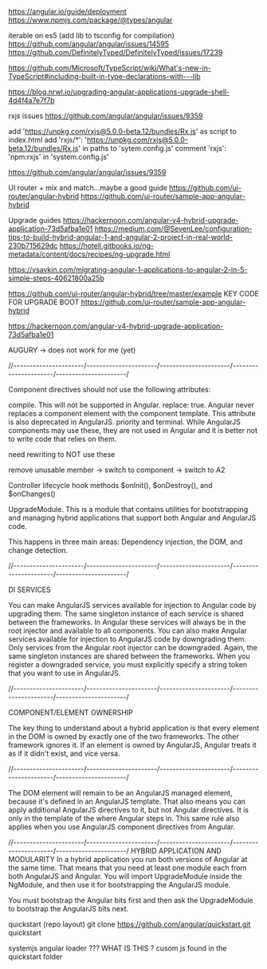 https://angular.io/guide/deployment
https://www.npmjs.com/package/@types/angular

iterable on es5 (add lib to tsconfig for compilation)
https://github.com/angular/angular/issues/14595
https://github.com/DefinitelyTyped/DefinitelyTyped/issues/17239

https://github.com/Microsoft/TypeScript/wiki/What's-new-in-TypeScript#including-built-in-type-declarations-with---lib

https://blog.nrwl.io/upgrading-angular-applications-upgrade-shell-4d4f4a7e7f7b


rxjs issues
https://github.com/angular/angular/issues/9359

add 'https://unpkg.com/rxjs@5.0.0-beta.12/bundles/Rx.js' as script to index.html
add 'rxjs/*': 'https://unpkg.com/rxjs@5.0.0-beta.12/bundles/Rx.js' in paths to 'sytem.config.js'
comment 'rxjs': 'npm:rxjs' in 'system.config.js'

https://github.com/angular/angular/issues/9359



UI router + mix and match...maybe a good guide
https://github.com/ui-router/angular-hybrid
https://github.com/ui-router/sample-app-angular-hybrid

Upgrade guides
https://hackernoon.com/angular-v4-hybrid-upgrade-application-73d5afba1e01
https://medium.com/@SevenLee/configuration-tips-to-build-hybrid-angular-1-and-angular-2-project-in-real-world-230b715629dc
https://hotell.gitbooks.io/ng-metadata/content/docs/recipes/ng-upgrade.html

https://vsavkin.com/migrating-angular-1-applications-to-angular-2-in-5-simple-steps-40621800a25b


https://github.com/ui-router/angular-hybrid/tree/master/example KEY CODE FOR UPGRADE BOOT
https://github.com/ui-router/sample-app-angular-hybrid


https://hackernoon.com/angular-v4-hybrid-upgrade-application-73d5afba1e01

AUGURY -> does not work for me (yet)

//----------------------/----------------------/----------------------/----------------------/----------------------/

Component directives should not use the following attributes:

compile. This will not be supported in Angular.
replace: true. Angular never replaces a component element with the component template. This attribute is also deprecated in AngularJS.
priority and terminal. While AngularJS components may use these, they are not used in Angular and it is better not to write code that relies on them.

need rewriting to NOT use these


remove unusable member -> switch to component -> switch to A2

Controller lifecycle hook methods $onInit(), $onDestroy(), and $onChanges()



UpgradeModule. This is a module that contains utilities for bootstrapping and managing hybrid applications that support both Angular and AngularJS code.



This happens in three main areas: Dependency injection, the DOM, and change detection.


//----------------------/----------------------/----------------------/----------------------/----------------------/

DI SERVICES

You can make AngularJS services available for injection to Angular code by upgrading them. The same singleton instance of each service is shared between the frameworks. In Angular these services will always be in the root injector and available to all components.
You can also make Angular services available for injection to AngularJS code by downgrading them. Only services from the Angular root injector can be downgraded. Again, the same singleton instances are shared between the frameworks. When you register a downgraded service, you must explicitly specify a string token that you want to use in AngularJS.

//----------------------/----------------------/----------------------/----------------------/----------------------/

COMPONENT/ELEMENT OWNERSHIP

The key thing to understand about a hybrid application is that every element in the DOM is owned by exactly one of the two frameworks. The other framework ignores it. If an element is owned by AngularJS, Angular treats it as if it didn't exist, and vice versa.

//----------------------/----------------------/----------------------/----------------------/----------------------/


The DOM element <a-component> will remain to be an AngularJS managed element, because it's defined in an AngularJS template. That also means you can apply additional AngularJS directives to it, but not Angular directives. It is only in the template of the <a-component> where Angular steps in. This same rule also applies when you use AngularJS component directives from Angular.

//----------------------/----------------------/----------------------/----------------------/----------------------/
HYBRID APPLICATION AND MODULARITY
In a hybrid application you run both versions of Angular at the same time. That means that you need at least one module each from both AngularJS and Angular. You will import UpgradeModule inside the NgModule, and then use it for bootstrapping the AngularJS module.


You must bootstrap the Angular bits first and then ask the UpgradeModule to bootstrap the AngularJS bits next.


quickstart (repo layout)
git clone https://github.com/angular/quickstart.git quickstart  


systemjs angular loader ??? WHAT IS THIS ? cusom js found in the quickstart folder
